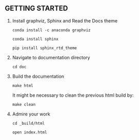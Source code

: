 GETTING STARTED
---------------

1.  Install graphviz, Sphinx and Read the Docs theme
    
    ```
    conda install -c anaconda graphviz
    
    conda install sphinx
    
    pip install sphinx_rtd_theme
    ```
    
2.  Navigate to documentation directory
    
    ```cd doc```
     
    
3.  Build the documentation
    
    ```make html```
    
    It might be necessary to clean the previous html build by:
    
    ```make clean```
    
4.  Admire your work

    ```
    cd _build/html
    
    open index.html
    ```
    
